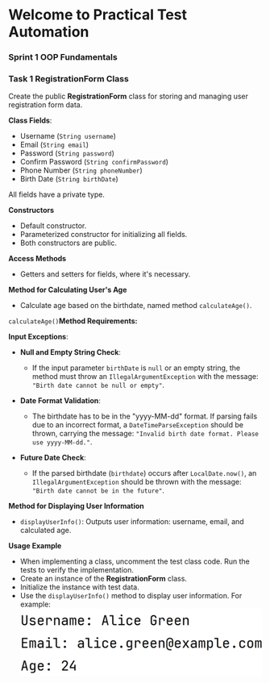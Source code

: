 # Welcome to Practical Test Automation
### Sprint 1 OOP Fundamentals

### Task 1 RegistrationForm Class
Create the public **RegistrationForm** class for storing and managing user registration form data.

**Class Fields**:
- Username (`String username`)
- Email (`String email`)
- Password (`String password`)
- Confirm Password (`String confirmPassword`)
- Phone Number (`String phoneNumber`)
- Birth Date (`String birthDate`)

All fields have a private type.

**Constructors**

- Default constructor.
- Parameterized constructor for initializing all fields. 
- Both constructors are public.

**Access Methods**

- Getters and setters for fields, where it's necessary.

**Method for Calculating User's Age**

- Calculate age based on the birthdate, named method `calculateAge()`.

 `calculateAge()`**Method Requirements:**

**Input Exceptions**:

- **Null and Empty String Check**:
    - If the input parameter `birthDate` is `null` or an empty string, the method must throw an `IllegalArgumentException` with the message: `"Birth date cannot be null or empty"`.

- **Date Format Validation**:
    - The birthdate has to be in the "yyyy-MM-dd" format. If parsing fails due to an incorrect format, a `DateTimeParseException` should be thrown, carrying the message: `"Invalid birth date format. Please use yyyy-MM-dd."`.

- **Future Date Check**:
    - If the parsed birthdate (`birthdate`) occurs after `LocalDate.now()`, an `IllegalArgumentException` should be thrown with the message: `"Birth date cannot be in the future"`.

**Method for Displaying User Information**

- `displayUserInfo()`: Outputs user information: username, email, and calculated age.

**Usage Example**
- When implementing a class, uncomment the test class code. Run the tests to verify the implementation.
- Create an instance of the **RegistrationForm** class.
- Initialize the instance with test data.
- Use the `displayUserInfo()` method to display user information.
For example:
![img.png](img.png)